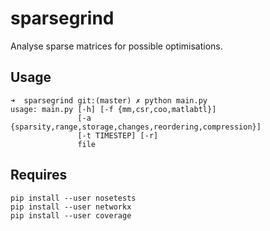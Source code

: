 sparsegrind
===========

Analyse sparse matrices for possible optimisations.

## Usage

```
➜  sparsegrind git:(master) ✗ python main.py
usage: main.py [-h] [-f {mm,csr,coo,matlabtl}]
               [-a {sparsity,range,storage,changes,reordering,compression}]
               [-t TIMESTEP] [-r]
               file
```

## Requires

```
pip install --user nosetests
pip install --user networkx
pip install --user coverage
```
